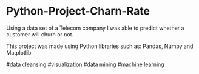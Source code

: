 # Python-Project-Charn-Rate

Using a data set of a Telecom company I was able to predict whether a customer will churn or not.

This project was made using Python libraries such as: Pandas, Numpy and Matplotlib

#data cleansing
#visualization
#data mining
#machine learning
